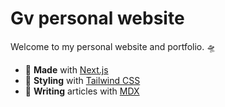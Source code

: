 # Gv personal website

Welcome to my personal website and portfolio. 🛸

- 🤖 **Made** with [Next.js](https://nextjs.org/) 
- 🎨 **Styling** with [Tailwind CSS](https://tailwindcss.com)
- 📝 **Writing** articles with [MDX](https://mdxjs.com/)
